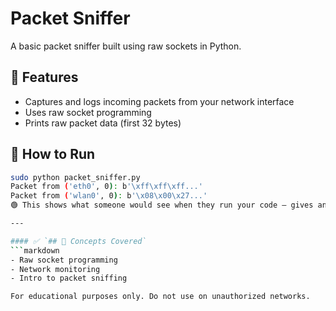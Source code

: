 # Packet Sniffer

A basic packet sniffer built using raw sockets in Python.

## 🚀 Features
- Captures and logs incoming packets from your network interface
- Uses raw socket programming
- Prints raw packet data (first 32 bytes)
  
## 🧪 How to Run
```bash
sudo python packet_sniffer.py
Packet from ('eth0', 0): b'\xff\xff\xff...'
Packet from ('wlan0', 0): b'\x08\x00\x27...'
🟢 This shows what someone would see when they run your code — gives an idea of functionality.

---

#### ✅ `## 🧠 Concepts Covered`
```markdown
- Raw socket programming
- Network monitoring
- Intro to packet sniffing

For educational purposes only. Do not use on unauthorized networks.


